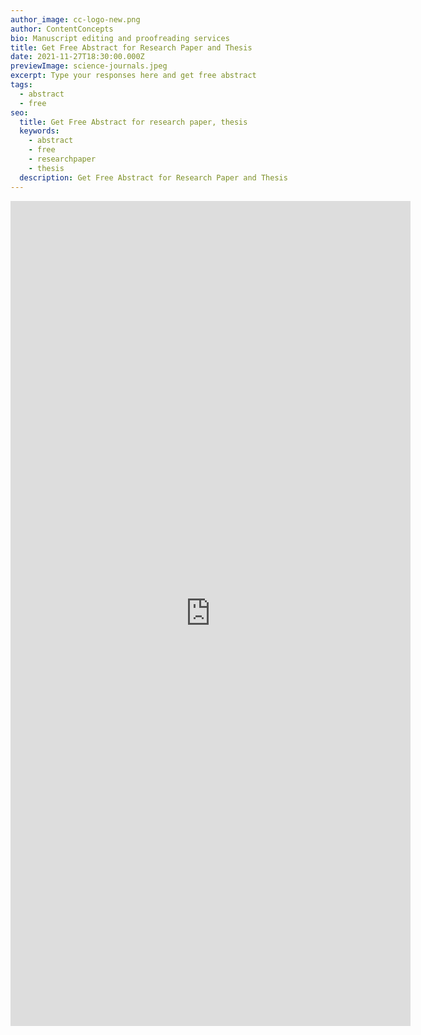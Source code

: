 ```yaml
---
author_image: cc-logo-new.png
author: ContentConcepts
bio: Manuscript editing and proofreading services
title: Get Free Abstract for Research Paper and Thesis
date: 2021-11-27T18:30:00.000Z
previewImage: science-journals.jpeg
excerpt: Type your responses here and get free abstract
tags:
  - abstract
  - free
seo:
  title: Get Free Abstract for research paper, thesis
  keywords:
    - abstract
    - free
    - researchpaper
    - thesis
  description: Get Free Abstract for Research Paper and Thesis
---
```

<iframe src="https://docs.google.com/forms/d/e/1FAIpQLSdPURtSv7at4BJk7SqSAa8bZuxWhuAqWrF22lq-A1s0kX0Mbg/viewform?embedded=true" width="640" height="1320" frameborder="0" marginheight="0" marginwidth="0">Loading…</iframe>